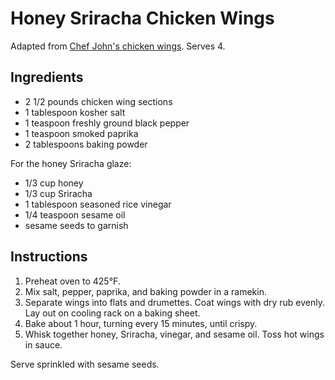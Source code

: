 # Honey Sriracha Chicken Wings

Adapted from [Chef John's chicken wings](http://foodwishes.blogspot.com/2015/01/crispy-honey-sriracha-chicken-wings.html). Serves 4.

## Ingredients

- 2 1/2 pounds chicken wing sections
- 1 tablespoon kosher salt
- 1 teaspoon freshly ground black pepper
- 1 teaspoon smoked paprika
- 2 tablespoons baking powder

For the honey Sriracha glaze:
- 1/3 cup honey
- 1/3 cup Sriracha
- 1 tablespoon seasoned rice vinegar
- 1/4 teaspoon sesame oil
- sesame seeds to garnish

## Instructions

1. Preheat oven to 425&deg;F.
2. Mix salt, pepper, paprika, and baking powder in a ramekin.
3. Separate wings into flats and drumettes. Coat wings with dry rub evenly. Lay out on cooling rack on a baking sheet.
4. Bake about 1 hour, turning every 15 minutes, until crispy. 
5. Whisk together honey, Sriracha, vinegar, and sesame oil. Toss hot wings in sauce.

Serve sprinkled with sesame seeds.